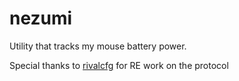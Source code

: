 # nezumi

Utility that tracks my mouse battery power.

Special thanks to [rivalcfg](https://github.com/flozz/rivalcfg) for RE work on the protocol
